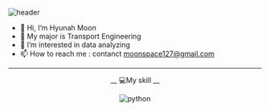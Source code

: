 ![header](https://capsule-render.vercel.app/api?type=venom&color=auto&customColorList=4&height=300&section=header&text=Hyunah's%20Github&fontSize=70)
- 👋 Hi, I’m Hyunah Moon
- 📝 My major is Transport Engineering
- 👀 I’m interested in data analyzing
- 📫 How to reach me : contanct moonspace127@gmail.com
----------------------------------------
<p align="center"></h5>
__ 💻My skill __
</p>

<div align="center">
  
  ![python](https://img.shields.io/badge/Python-3776AB?style=for-the-badge&logo=python&logoColor=white)
</div>



